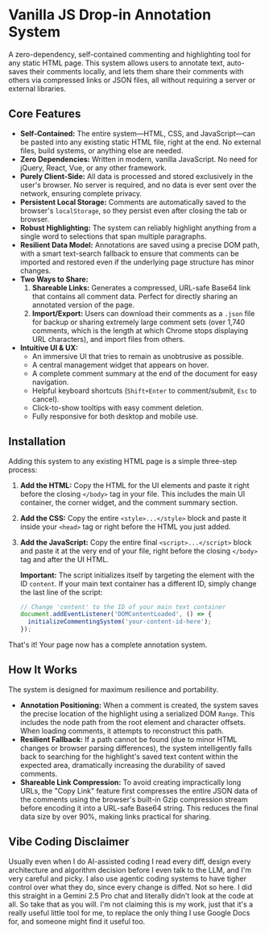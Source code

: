 # Vanilla JS Drop-in Annotation System

A zero-dependency, self-contained commenting and highlighting tool for any static HTML page. This system allows users to annotate text, auto-saves their comments locally, and lets them share their comments with others via compressed links or JSON files, all without requiring a server or external libraries.

## Core Features

*   **Self-Contained:** The entire system—HTML, CSS, and JavaScript—can be pasted into any existing static HTML file, right at the end. No external files, build systems, or anything else are needed.
*   **Zero Dependencies:** Written in modern, vanilla JavaScript. No need for jQuery, React, Vue, or any other framework.
*   **Purely Client-Side:** All data is processed and stored exclusively in the user's browser. No server is required, and no data is ever sent over the network, ensuring complete privacy.
*   **Persistent Local Storage:** Comments are automatically saved to the browser's `localStorage`, so they persist even after closing the tab or browser.
*   **Robust Highlighting:** The system can reliably highlight anything from a single word to selections that span multiple paragraphs.
*   **Resilient Data Model:** Annotations are saved using a precise DOM path, with a smart text-search fallback to ensure that comments can be imported and restored even if the underlying page structure has minor changes.
*   **Two Ways to Share:**
    1.  **Shareable Links:** Generates a compressed, URL-safe Base64 link that contains all comment data. Perfect for directly sharing an annotated version of the page.
    2.  **Import/Export:** Users can download their comments as a `.json` file for backup or sharing extremely large comment sets (over 1,740 comments, which is the length at which Chrome stops displaying URL characters), and import files from others.
*   **Intuitive UI & UX:**
    *   An immersive UI that tries to remain as unobtrusive as possible.
    *   A central management widget that appears on hover.
    *   A complete comment summary at the end of the document for easy navigation.
    *   Helpful keyboard shortcuts (`Shift+Enter` to comment/submit, `Esc` to cancel).
    *   Click-to-show tooltips with easy comment deletion.
    *   Fully responsive for both desktop and mobile use.

## Installation

Adding this system to any existing HTML page is a simple three-step process:

1.  **Add the HTML:** Copy the HTML for the UI elements and paste it right before the closing `</body>` tag in your file. This includes the main UI container, the corner widget, and the comment summary section.

2.  **Add the CSS:** Copy the entire `<style>...</style>` block and paste it inside your `<head>` tag or right before the HTML you just added.

3.  **Add the JavaScript:** Copy the entire final `<script>...</script>` block and paste it at the very end of your file, right before the closing `</body>` tag and after the UI HTML.

    **Important:** The script initializes itself by targeting the element with the ID `content`. If your main text container has a different ID, simply change the last line of the script:
    ```javascript
    // Change 'content' to the ID of your main text container
    document.addEventListener('DOMContentLoaded', () => {
      initializeCommentingSystem('your-content-id-here');
    });
    ```

That's it! Your page now has a complete annotation system.

## How It Works

The system is designed for maximum resilience and portability.

*   **Annotation Positioning:** When a comment is created, the system saves the precise location of the highlight using a serialized DOM `Range`. This includes the node path from the root element and character offsets. When loading comments, it attempts to reconstruct this path.
*   **Resilient Fallback:** If a path cannot be found (due to minor HTML changes or browser parsing differences), the system intelligently falls back to searching for the highlight's saved text content within the expected area, dramatically increasing the durability of saved comments.
*   **Shareable Link Compression:** To avoid creating impractically long URLs, the "Copy Link" feature first compresses the entire JSON data of the comments using the browser's built-in Gzip compression stream before encoding it into a URL-safe Base64 string. This reduces the final data size by over 90%, making links practical for sharing.

## Vibe Coding Disclaimer

Usually even when I do AI-assisted coding I read every diff, design every architecture and algorithm decision before I even talk to the LLM, and I'm very careful and picky. I also use agentic coding systems to have tigher control over what they do, since every change is diffed. Not so here. I did this straight in a Gemini 2.5 Pro chat and literally didn't look at the code at all. So take that as you will. I'm not claiming this is my work, just that it's a really useful little tool for me, to replace the only thing I use Google Docs for, and someone might find it useful too.
